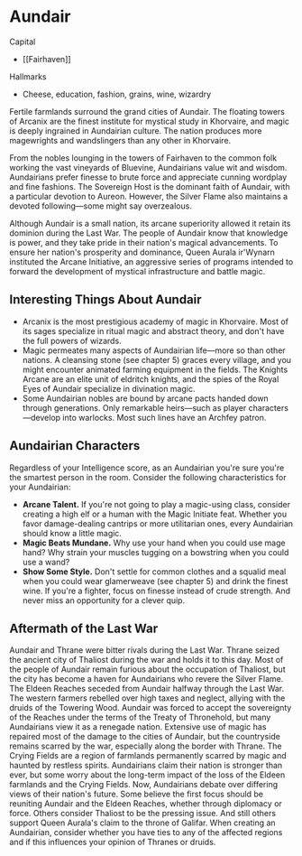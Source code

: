 # Aundair

Capital

- [[Fairhaven]]

Hallmarks

- Cheese, education, fashion, grains, wine, wizardry

Fertile farmlands surround the grand cities of Aundair. The floating towers of Arcanix are the finest institute for mystical study in Khorvaire, and magic is deeply ingrained in Aundairian culture. The nation produces more magewrights and wandslingers than any other in Khorvaire.

From the nobles lounging in the towers of Fairhaven to the common folk working the vast vineyards of Bluevine, Aundairians value wit and wisdom. Aundairians prefer finesse to brute force and appreciate cunning wordplay and fine fashions. The Sovereign Host is the dominant faith of Aundair, with a particular devotion to Aureon. However, the Silver Flame also maintains a devoted following—some might say overzealous.

Although Aundair is a small nation, its arcane superiority allowed it retain its dominion during the Last War. The people of Aundair know that knowledge is power, and they take pride in their nation's magical advancements. To ensure her nation's prosperity and dominance, Queen Aurala ir'Wynarn instituted the Arcane Initiative, an aggressive series of programs intended to forward the development of mystical infrastructure and battle magic.

## Interesting Things About Aundair

- Arcanix is the most prestigious academy of magic in Khorvaire. Most of its sages specialize in ritual magic and abstract theory, and don't have the full powers of wizards.
- Magic permeates many aspects of Aundairian life—more so than other nations. A cleansing stone (see chapter 5) graces every village, and you might encounter animated farming equipment in the fields. The Knights Arcane are an elite unit of eldritch knights, and the spies of the Royal Eyes of Aundair specialize in divination magic.
- Some Aundairian nobles are bound by arcane pacts handed down through generations. Only remarkable heirs—such as player characters—develop into warlocks. Most such lines have an Archfey patron.

## Aundairian Characters

Regardless of your Intelligence score, as an Aundairian you're sure you're the smartest person in the room. Consider the following characteristics for your Aundairian:

- **Arcane Talent.** If you're not going to play a magic-using class, consider creating a high elf or a human with the Magic Initiate feat. Whether you favor damage-dealing cantrips or more utilitarian ones, every Aundairian should know a little magic.
- **Magic Beats Mundane.** Why use your hand when you could use mage hand? Why strain your muscles tugging on a bowstring when you could use a wand?
- **Show Some Style.** Don't settle for common clothes and a squalid meal when you could wear glamerweave (see chapter 5) and drink the finest wine. If you're a fighter, focus on finesse instead of crude strength. And never miss an opportunity for a clever quip.

## Aftermath of the Last War

Aundair and Thrane were bitter rivals during the Last War. Thrane seized the ancient city of Thaliost during the war and holds it to this day. Most of the people of Aundair remain furious about the occupation of Thaliost, but the city has become a haven for Aundairians who revere the Silver Flame.
The Eldeen Reaches seceded from Aundair halfway through the Last War. The western farmers rebelled over high taxes and neglect, allying with the druids of the Towering Wood. Aundair was forced to accept the sovereignty of the Reaches under the terms of the Treaty of Thronehold, but many Aundairians view it as a renegade nation.
Extensive use of magic has repaired most of the damage to the cities of Aundair, but the countryside remains scarred by the war, especially along the border with Thrane. The Crying Fields are a region of farmlands permanently scarred by magic and haunted by restless spirits. Aundairians claim their nation is stronger than ever, but some worry about the long-term impact of the loss of the Eldeen farmlands and the Crying Fields.
Now, Aundairians debate over differing views of their nation's future. Some believe the first focus should be reuniting Aundair and the Eldeen Reaches, whether through diplomacy or force. Others consider Thaliost to be the pressing issue. And still others support Queen Aurala's claim to the throne of Galifar. When creating an Aundairian, consider whether you have ties to any of the affected regions and if this influences your opinion of Thranes or druids.
